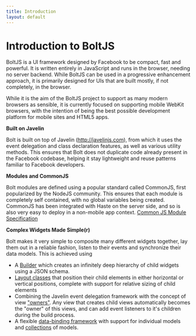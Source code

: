 ```yaml
---
title: Introduction
layout: default
---
```


Introduction to BoltJS
======================

BoltJS is a UI framework designed by Facebook to be compact, fast and powerful.  It is written entirely in JavaScript and runs in the browser, needing no server backend.  While BoltJS can be used in a progressive enhancement approach, it is primarily designed for UIs that are built mostly, if not completely, in the browser.

While it is the aim of the BoltJS project to support as many modern browsers as sensible, it is currently focused on supporting mobile WebKit browsers, with the intention of being the best possible development platform for mobile sites and HTML5 apps.

<b>Built on Javelin</b>

Bolt is built on top of Javelin (http://javelinjs.com), from which it uses the event delegation and class declaration features, as well as various utility methods.  This ensures that Bolt does not duplicate code already present in the Facebook codebase, helping it stay lightweight and reuse patterns familiar to Facebook developers. 	


<b>Modules and CommonJS</b>

Bolt modules are defined using a popular standard called CommonJS, first popularized by the NodeJS community.  This ensures that each module is completely self contained, with no global variables being created.  CommonJS has been integrated with Haste on the server side, and so is also very easy to deploy in a non-mobile app context.
<a href="http://wiki.commonjs.org/wiki/Modules/1.1.1">Common JS Module Specification</a>

<b>Complex Widgets Made Simple(r)</b>

Bolt makes it very simple to composite many different widgets together, lay them out in a reliable fashion, listen to their events and synchronize their data models.  This is achieved using
<ul>
  <li>A <a href="view_building.html">Builder</a> which creates an infinitely deep hierarchy of child widgets using a JSON schema. </li>
  <li><a href="view_layouts.html">Layout classes</a> that position their child elements in either horizontal or vertical positions, complete with support for relative sizing of child elements</li>
  <li>Combining the Javelin event delegation framework with the concept of view <a href="view_building.html">"owners"</a>.  Any view that creates child views automatically becomes the "owner" of this views, and can add event listeners to it's children during the build process. </li>
  <li>A flexible <a href="model_binding.html">data-binding framework</a> with support for individual models and <a href="collection.html">collections</a> of models.</li>
</ul>


